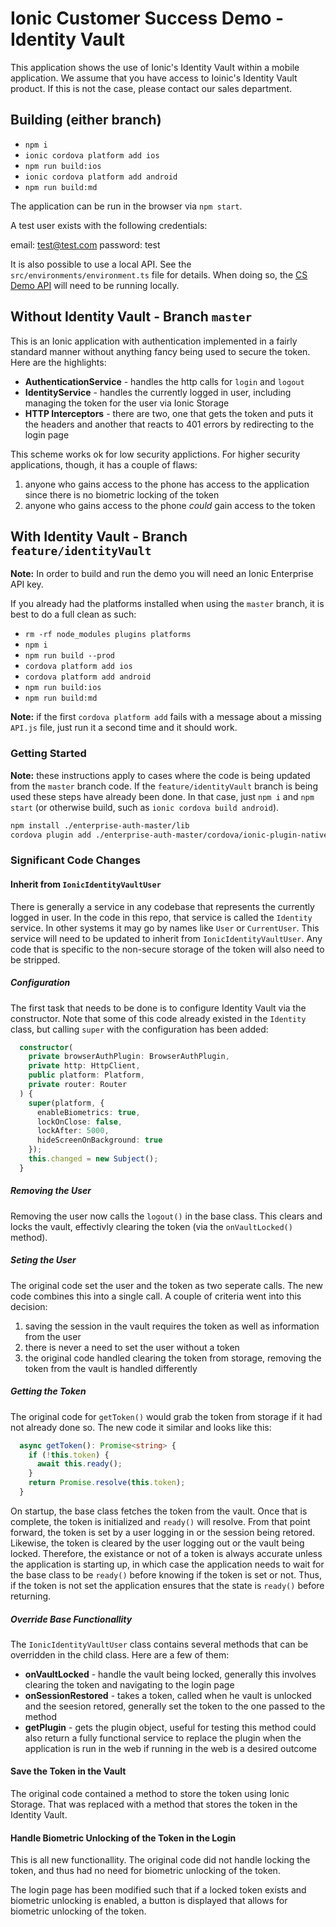 # Ionic Customer Success Demo - Identity Vault

This application shows the use of Ionic's Identity Vault within a mobile application. We assume that you have access to Ioinic's Identity Vault product. If this is not the case, please contact our sales department.

## Building (either branch)

- `npm i`
- `ionic cordova platform add ios`
- `npm run build:ios`
- `ionic cordova platform add android`
- `npm run build:md`

The application can be run in the browser via `npm start`.

A test user exists with the following credentials:

email: test@test.com
password: test

It is also possible to use a local API. See the `src/environments/environment.ts` file for details. When doing so, the [CS Demo API](https://github.com/ionic-team/cs-demo-api) will need to be running locally.

## Without Identity Vault - Branch `master`

This is an Ionic application with authentication implemented in a fairly standard manner without anything fancy being used to secure the token. Here are the highlights:

- **AuthenticationService** - handles the http calls for `login` and `logout`
- **IdentityService** - handles the currently logged in user, including managing the token for the user via Ionic Storage
- **HTTP Interceptors** - there are two, one that gets the token and puts it the headers and another that reacts to 401 errors by redirecting to the login page

This scheme works ok for low security applictions. For higher security applications, though, it has a couple of flaws:

1. anyone who gains access to the phone has access to the application since there is no biometric locking of the token
1. anyone who gains access to the phone _could_ gain access to the token

## With Identity Vault - Branch `feature/identityVault`

**Note:** In order to build and run the demo you will need an Ionic Enterprise API key.

If you already had the platforms installed when using the `master` branch, it is best to do a full clean as such:

- `rm -rf node_modules plugins platforms`
- `npm i`
- `npm run build --prod`
- `cordova platform add ios`
- `cordova platform add android`
- `npm run build:ios`
- `npm run build:md`

**Note:** if the first `cordova platform add` fails with a message about a missing `API.js` file, just run it a second time and it should work.

### Getting Started

**Note:** these instructions apply to cases where the code is being updated from the `master` branch code. If the `feature/identityVault` branch is being used these steps have already been done. In that case, just `npm i` and `npm start` (or otherwise build, such as `ionic cordova build android`).

```bash
npm install ./enterprise-auth-master/lib
cordova plugin add ./enterprise-auth-master/cordova/ionic-plugin-native-auth
```

### Significant Code Changes

#### Inherit from `IonicIdentityVaultUser`

There is generally a service in any codebase that represents the currently logged in user. In the code in this repo, that service is called the `Identity` service. In other systems it may go by names like `User` or `CurrentUser`. This service will need to be updated to inherit from `IonicIdentityVaultUser`. Any code that is specific to the non-secure storage of the token will also need to be stripped.

##### Configuration

The first task that needs to be done is to configure Identity Vault via the constructor. Note that some of this code already existed in the `Identity` class, but calling `super` with the configuration has been added:

```TypeScript
  constructor(
    private browserAuthPlugin: BrowserAuthPlugin,
    private http: HttpClient,
    public platform: Platform,
    private router: Router
  ) {
    super(platform, {
      enableBiometrics: true,
      lockOnClose: false,
      lockAfter: 5000,
      hideScreenOnBackground: true
    });
    this.changed = new Subject();
  }
```

##### Removing the User

Removing the user now calls the `logout()` in the base class. This clears and locks the vault, effectivly clearing the token (via the `onVaultLocked()` method).

##### Seting the User

The original code set the user and the token as two seperate calls. The new code combines this into a single call. A couple of criteria went into this decision:

1. saving the session in the vault requires the token as well as information from the user
1. there is never a need to set the user without a token
1. the original code handled clearing the token from storage, removing the token from the vault is handled differently

##### Getting the Token

The original code for `getToken()` would grab the token from storage if it had not already done so. The new code it similar and looks like this:

```TypeScript
  async getToken(): Promise<string> {
    if (!this.token) {
      await this.ready();
    }
    return Promise.resolve(this.token);
  }
```

On startup, the base class fetches the token from the vault. Once that is complete, the token is initialized and `ready()` will resolve. From that point forward, the token is set by a user logging in or the session being retored. Likewise, the token is cleared by the user logging out or the vault being locked. Therefore, the existance or not of a token is always accurate unless the application is starting up, in which case the application needs to wait for the base class to be `ready()` before knowing if the token is set or not. Thus, if the token is not set the application ensures that the state is `ready()` before returning.

##### Override Base Functionallity

The `IonicIdentityVaultUser` class contains several methods that can be overridden in the child class. Here are a few of them:

- **onVaultLocked** - handle the vault being locked, generally this involves clearing the token and navigating to the login page
- **onSessionRestored** - takes a token, called when he vault is unlocked and the seesion retored, generally set the token to the one passed to the method
- **getPlugin** - gets the plugin object, useful for testing this method could also return a fully functional service to replace the plugin when the application is run in the web if running in the web is a desired outcome

#### Save the Token in the Vault

The original code contained a method to store the token using Ionic Storage. That was replaced with a method that stores the token in the Identity Vault.

#### Handle Biometric Unlocking of the Token in the Login

This is all new functionallity. The original code did not handle locking the token, and thus had no need for biometric unlocking of the token.

The login page has been modified such that if a locked token exists and biometric unlocking is enabled, a button is displayed that allows for biometric unlocking of the token.
